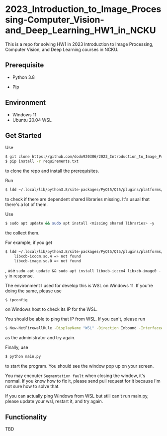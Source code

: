 # 2023_Introduction_to_Image_Processing-Computer_Vision-and_Deep_Learning_HW1_in_NCKU

This is a repo for solving HW1 in 2023 Introduction to Image Processing, Computer Vision, and Deep Learning courses in NCKU.

## Prerequisite

* Python 3.8

* Pip

## Environment

* Windows 11
* Ubuntu 20.04 WSL

## Get Started

Use

```bash
$ git clone https://github.com/dodo920306/2023_Introduction_to_Image_Processing-Computer_Vision-and_Deep_Learning_HW1_in_NCKU.git
$ pip install -r requirements.txt
```

to clone the repo and install the prerequisites.

Run

```bash
$ ldd ~/.local/lib/python3.8/site-packages/PyQt5/Qt5/plugins/platforms/libqxcb.so | grep "not found"
```

to check if there are dependent shared libraries missing. It's usual that there's a lot of them.

Use

```bash
$ sudo apt update && sudo apt install <missing shared libraries> -y
```

the collect them.

For example, if you get

```bash
$ ldd ~/.local/lib/python3.8/site-packages/PyQt5/Qt5/plugins/platforms/libqxcb.so | grep "not found"
    libxcb-icccm.so.4 => not found
    libxcb-image.so.0 => not found
```

, use `sudo apt update && sudo apt install libxcb-icccm4 libxcb-image0 -y` in response.

The environment I used for develop this is WSL on Windows 11. If you're doing the same, please use

```bash
$ ipconfig
```

on Windows host to check its IP for the WSL.

You should be able to ping that IP from WSL. If you can't, please run

```bash
$ New-NetFirewallRule -DisplayName "WSL" -Direction Inbound -InterfaceAlias "vEthernet (WSL)" -Action Allow
```

as the administrator and try again.

Finally, use

```bash
$ python main.py
```

to start the program. You should see the window pop up on your screen.

You may encouter `Segmentation fault` when closing the window, it's normal. If you know how to fix it, please send pull request for it because I'm not sure how to solve that.

If you can actually ping Windows from WSL but still can't run main.py, please update your wsl, restart it, and try again.

## Functionality

TBD

